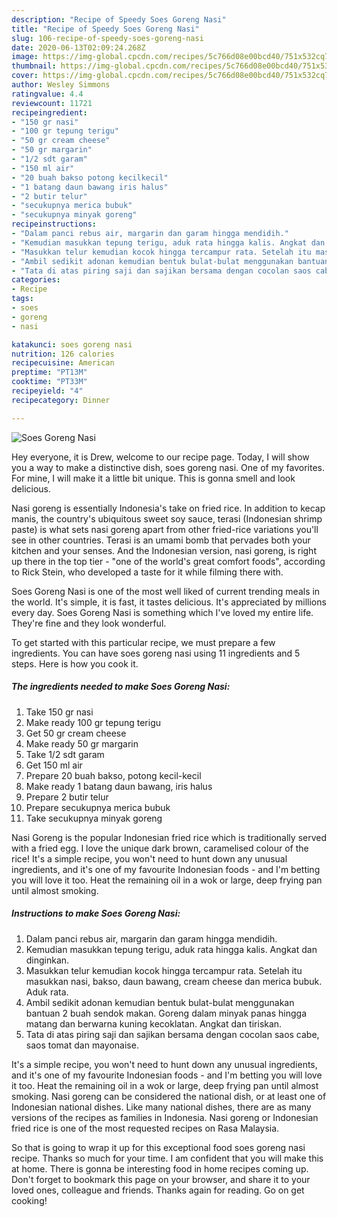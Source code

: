 ```yaml
---
description: "Recipe of Speedy Soes Goreng Nasi"
title: "Recipe of Speedy Soes Goreng Nasi"
slug: 106-recipe-of-speedy-soes-goreng-nasi
date: 2020-06-13T02:09:24.268Z
image: https://img-global.cpcdn.com/recipes/5c766d08e00bcd40/751x532cq70/soes-goreng-nasi-foto-resep-utama.jpg
thumbnail: https://img-global.cpcdn.com/recipes/5c766d08e00bcd40/751x532cq70/soes-goreng-nasi-foto-resep-utama.jpg
cover: https://img-global.cpcdn.com/recipes/5c766d08e00bcd40/751x532cq70/soes-goreng-nasi-foto-resep-utama.jpg
author: Wesley Simmons
ratingvalue: 4.4
reviewcount: 11721
recipeingredient:
- "150 gr nasi"
- "100 gr tepung terigu"
- "50 gr cream cheese"
- "50 gr margarin"
- "1/2 sdt garam"
- "150 ml air"
- "20 buah bakso potong kecilkecil"
- "1 batang daun bawang iris halus"
- "2 butir telur"
- "secukupnya merica bubuk"
- "secukupnya minyak goreng"
recipeinstructions:
- "Dalam panci rebus air, margarin dan garam hingga mendidih."
- "Kemudian masukkan tepung terigu, aduk rata hingga kalis. Angkat dan dinginkan."
- "Masukkan telur kemudian kocok hingga tercampur rata. Setelah itu masukkan nasi, bakso, daun bawang, cream cheese dan merica bubuk. Aduk rata."
- "Ambil sedikit adonan kemudian bentuk bulat-bulat menggunakan bantuan 2 buah sendok makan. Goreng dalam minyak panas hingga matang dan berwarna kuning kecoklatan. Angkat dan tiriskan."
- "Tata di atas piring saji dan sajikan bersama dengan cocolan saos cabe, saos tomat dan mayonaise."
categories:
- Recipe
tags:
- soes
- goreng
- nasi

katakunci: soes goreng nasi 
nutrition: 126 calories
recipecuisine: American
preptime: "PT13M"
cooktime: "PT33M"
recipeyield: "4"
recipecategory: Dinner

---
```



![Soes Goreng Nasi](https://img-global.cpcdn.com/recipes/5c766d08e00bcd40/751x532cq70/soes-goreng-nasi-foto-resep-utama.jpg)

Hey everyone, it is Drew, welcome to our recipe page. Today, I will show you a way to make a distinctive dish, soes goreng nasi. One of my favorites. For mine, I will make it a little bit unique. This is gonna smell and look delicious.

Nasi goreng is essentially Indonesia&#39;s take on fried rice. In addition to kecap manis, the country&#39;s ubiquitous sweet soy sauce, terasi (Indonesian shrimp paste) is what sets nasi goreng apart from other fried-rice variations you&#39;ll see in other countries. Terasi is an umami bomb that pervades both your kitchen and your senses. And the Indonesian version, nasi goreng, is right up there in the top tier - &#34;one of the world&#39;s great comfort foods&#34;, according to Rick Stein, who developed a taste for it while filming there with.

Soes Goreng Nasi is one of the most well liked of current trending meals in the world. It's simple, it is fast, it tastes delicious. It's appreciated by millions every day. Soes Goreng Nasi is something which I've loved my entire life. They're fine and they look wonderful.


To get started with this particular recipe, we must prepare a few ingredients. You can have soes goreng nasi using 11 ingredients and 5 steps. Here is how you cook it.

<!--inarticleads1-->

##### The ingredients needed to make Soes Goreng Nasi:

1. Take 150 gr nasi
1. Make ready 100 gr tepung terigu
1. Get 50 gr cream cheese
1. Make ready 50 gr margarin
1. Take 1/2 sdt garam
1. Get 150 ml air
1. Prepare 20 buah bakso, potong kecil-kecil
1. Make ready 1 batang daun bawang, iris halus
1. Prepare 2 butir telur
1. Prepare secukupnya merica bubuk
1. Take secukupnya minyak goreng


Nasi Goreng is the popular Indonesian fried rice which is traditionally served with a fried egg. I love the unique dark brown, caramelised colour of the rice! It&#39;s a simple recipe, you won&#39;t need to hunt down any unusual ingredients, and it&#39;s one of my favourite Indonesian foods - and I&#39;m betting you will love it too. Heat the remaining oil in a wok or large, deep frying pan until almost smoking. 

<!--inarticleads2-->

##### Instructions to make Soes Goreng Nasi:

1. Dalam panci rebus air, margarin dan garam hingga mendidih.
1. Kemudian masukkan tepung terigu, aduk rata hingga kalis. Angkat dan dinginkan.
1. Masukkan telur kemudian kocok hingga tercampur rata. Setelah itu masukkan nasi, bakso, daun bawang, cream cheese dan merica bubuk. Aduk rata.
1. Ambil sedikit adonan kemudian bentuk bulat-bulat menggunakan bantuan 2 buah sendok makan. Goreng dalam minyak panas hingga matang dan berwarna kuning kecoklatan. Angkat dan tiriskan.
1. Tata di atas piring saji dan sajikan bersama dengan cocolan saos cabe, saos tomat dan mayonaise.


It&#39;s a simple recipe, you won&#39;t need to hunt down any unusual ingredients, and it&#39;s one of my favourite Indonesian foods - and I&#39;m betting you will love it too. Heat the remaining oil in a wok or large, deep frying pan until almost smoking. Nasi goreng can be considered the national dish, or at least one of Indonesian national dishes. Like many national dishes, there are as many versions of the recipes as families in Indonesia. Nasi goreng or Indonesian fried rice is one of the most requested recipes on Rasa Malaysia. 

So that is going to wrap it up for this exceptional food soes goreng nasi recipe. Thanks so much for your time. I am confident that you will make this at home. There is gonna be interesting food in home recipes coming up. Don't forget to bookmark this page on your browser, and share it to your loved ones, colleague and friends. Thanks again for reading. Go on get cooking!
